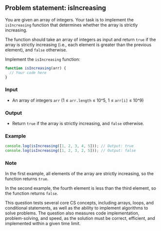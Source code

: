 ## Problem statement: isIncreasing

You are given an array of integers. Your task is to implement the `isIncreasing` function that determines whether the array is strictly increasing.

The function should take an array of integers as input and return `true` if the array is strictly increasing (i.e., each element is greater than the previous element), and `false` otherwise.

Implement the `isIncreasing` function:

```javascript
function isIncreasing(arr) {
  // Your code here
}
```

### Input

- An array of integers `arr` (1 ≤ `arr.length` ≤ 10^5, 1 ≤ `arr[i]` ≤ 10^9)

### Output

- Return `true` if the array is strictly increasing, and `false` otherwise.

### Example

```javascript
console.log(isIncreasing([1, 2, 3, 4, 5])); // Output: true
console.log(isIncreasing([1, 2, 3, 2, 5])); // Output: false
```

### Note

In the first example, all elements of the array are strictly increasing, so the function returns `true`.

In the second example, the fourth element is less than the third element, so the function returns `false`. 

This question tests several core CS concepts, including arrays, loops, and conditional statements, as well as the ability to implement algorithms to solve problems. The question also measures code implementation, problem-solving, and speed, as the solution must be correct, efficient, and implemented within a given time limit.
